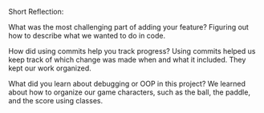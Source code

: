 <canvas id="pongCanvas" width="800" height="500"></canvas>
<script>
const canvas = document.getElementById('pongCanvas');
const ctx = canvas.getContext('2d');

// Paddle settings
const paddleWidth = 8, paddleHeight = 80;
let player1Y = (canvas.height - paddleHeight) / 2;
let player2Y = (canvas.height - paddleHeight) / 2;
const paddleSpeed = 7;

// Ball settings
let ballX = canvas.width / 2;
let ballY = canvas.height / 2;
let ballSpeedX = Math.random() > 0.5 ? 5 : -5;
let ballSpeedY = (Math.random() * 4) - 2;
let ballRadius = 10;
let ballColor = "#fff";

// Score + game state
let player1Score = 0, player2Score = 0;
const winningScore = 10;
let gameOver = false;

// Modes
let gravityMode = false;
const gravityStrength = 0.3; // acceleration downwards

// Draw paddles
function drawPaddle(x, y) {
  ctx.fillStyle = "#fff";
  ctx.fillRect(x, y, paddleWidth, paddleHeight);
}

// Draw ball
function drawBall() {
  ctx.fillStyle = ballColor;
  ctx.beginPath();
  ctx.arc(ballX, ballY, ballRadius, 0, Math.PI * 2);
  ctx.fill();
}

// Reset ball after score
function resetBall() {
  if (player1Score >= winningScore || player2Score >= winningScore) {
    gameOver = true;
    return;
  }
  ballX = canvas.width / 2;
  ballY = canvas.height / 2;
  ballSpeedX = Math.random() > 0.5 ? 5 : -5;
  ballSpeedY = (Math.random() * 4) - 2;
}

// Draw everything
function draw() {
  ctx.clearRect(0, 0, canvas.width, canvas.height);

  if (gameOver) {
    ctx.fillStyle = "#fff";
    ctx.font = "40px Arial";
    ctx.fillText("Game Over", canvas.width / 2 - 100, canvas.height / 2);
    return;
  }

  drawPaddle(0, player1Y);
  drawPaddle(canvas.width - paddleWidth, player2Y);
  drawBall();

  // Scores
  ctx.fillStyle = "#fff";
  ctx.font = "20px Arial";
  ctx.fillText(player1Score, 100, 50);
  ctx.fillText(player2Score, canvas.width - 100, 50);
}

// Move everything
function move() {
  if (gameOver) return;

  ballX += ballSpeedX;
  ballY += ballSpeedY;

  // Gravity mode
  if (gravityMode) {
    ballSpeedY += gravityStrength;
  }

  // Bounce top/bottom
  if (ballY - ballRadius < 0 || ballY + ballRadius > canvas.height) {
    ballSpeedY = -ballSpeedY;
  }

  // Left paddle
  if (ballX - ballRadius < paddleWidth) {
    if (ballY > player1Y && ballY < player1Y + paddleHeight) {
      ballSpeedX = -ballSpeedX;
      let deltaY = ballY - (player1Y + paddleHeight / 2);
      ballSpeedY = deltaY * 0.3;
    } else {
      player2Score++;
      resetBall();
    }
  }

  // Right paddle
  if (ballX + ballRadius > canvas.width - paddleWidth) {
    if (ballY > player2Y && ballY < player2Y + paddleHeight) {
      ballSpeedX = -ballSpeedX;
      let deltaY = ballY - (player2Y + paddleHeight / 2);
      ballSpeedY = deltaY * 0.3;
    } else {
      player1Score++;
      resetBall();
    }
  }

  // Simple AI for player2
  if (player2Y + paddleHeight / 2 < ballY) {
    player2Y += paddleSpeed - 2;
  } else {
    player2Y -= paddleSpeed - 2;
  }
}

// Player controls
document.addEventListener("keydown", e => {
  switch (e.key) {
    case "w": player1Y -= paddleSpeed; break;
    case "s": player1Y += paddleSpeed; break;
    case "g": gravityMode = !gravityMode; break; // toggle Gravity Mode
  }
});

// Game loop
function gameLoop() {
  move();
  draw();
  requestAnimationFrame(gameLoop);
}
gameLoop();
</script>


Short Reflection:

What was the most challenging part of adding your feature?
  Figuring out how to describe what we wanted to do in code.

How did using commits help you track progress?
  Using commits helped us keep track of which change was made when and what it included. They kept our work organized.

What did you learn about debugging or OOP in this project?
  We learned about how to organize our game characters, such as the ball, the paddle, and the score using classes. 